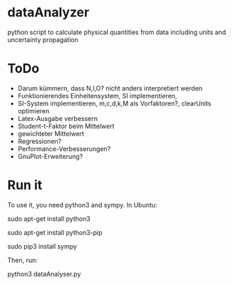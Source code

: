 # dataAnalyzer
python script to calculate physical quantities from data including units and uncertainty propagation

# ToDo

- Darum kümmern, dass N,I,O? nicht anders interpretiert werden
- Funktionierendes Einheitensystem, SI implementieren, 
- SI-System implementieren, m,c,d,k,M als Vorfaktoren?, clearUnits optimieren
- Latex-Ausgabe verbessern
- Student-t-Faktor beim Mittelwert
- gewichteter Mittelwert
- Regressionen?
- Performance-Verbesserungen?
- GnuPlot-Erweiterung?

# Run it

To use it, you need python3 and sympy. In Ubuntu:

sudo apt-get install python3

sudo apt-get install python3-pip

sudo pip3 install sympy


Then, run:

python3 dataAnalyser.py
